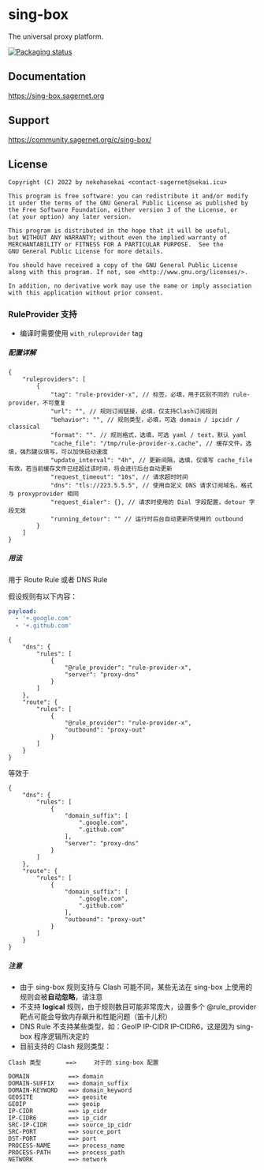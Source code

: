 # sing-box

The universal proxy platform.

[![Packaging status](https://repology.org/badge/vertical-allrepos/sing-box.svg)](https://repology.org/project/sing-box/versions)

## Documentation

https://sing-box.sagernet.org

## Support

https://community.sagernet.org/c/sing-box/

## License

```
Copyright (C) 2022 by nekohasekai <contact-sagernet@sekai.icu>

This program is free software: you can redistribute it and/or modify
it under the terms of the GNU General Public License as published by
the Free Software Foundation, either version 3 of the License, or
(at your option) any later version.

This program is distributed in the hope that it will be useful,
but WITHOUT ANY WARRANTY; without even the implied warranty of
MERCHANTABILITY or FITNESS FOR A PARTICULAR PURPOSE.  See the
GNU General Public License for more details.

You should have received a copy of the GNU General Public License
along with this program. If not, see <http://www.gnu.org/licenses/>.

In addition, no derivative work may use the name or imply association
with this application without prior consent.
```

### RuleProvider 支持

- 编译时需要使用 `with_ruleprovider` tag

##### 配置详解
```json5
{
    "ruleproviders": [
        {
            "tag": "rule-provider-x", // 标签，必填，用于区别不同的 rule-provider，不可重复
            "url": "", // 规则订阅链接，必填，仅支持Clash订阅规则
            "behavior": "", // 规则类型，必填，可选 domain / ipcidr / classical
            "format": "". // 规则格式，选填，可选 yaml / text，默认 yaml
            "cache_file": "/tmp/rule-provider-x.cache", // 缓存文件，选填，强烈建议填写，可以加快启动速度
            "update_interval": "4h", // 更新间隔，选填，仅填写 cache_file 有效，若当前缓存文件已经超过该时间，将会进行后台自动更新
            "request_timeout": "10s", // 请求超时时间
            "dns": "tls://223.5.5.5", // 使用自定义 DNS 请求订阅域名，格式与 proxyprovider 相同
            "request_dialer": {}, // 请求时使用的 Dial 字段配置，detour 字段无效
            "running_detour": "" // 运行时后台自动更新所使用的 outbound
        }
    ]
}
```

##### 用法

用于 Route Rule 或者 DNS Rule

假设规则有以下内容：
```yaml
payload:
  - '+.google.com'
  - '+.github.com'
```

```json5
{
    "dns": {
        "rules": [
            {
                "@rule_provider": "rule-provider-x",
                "server": "proxy-dns"
            }
        ]
    },
    "route": {
        "rules": [
            {
                "@rule_provider": "rule-provider-x",
                "outbound": "proxy-out"
            }
        ]
    }
}
```
等效于
```json5
{
    "dns": {
        "rules": [
            {
                "domain_suffix": [
                    ".google.com",
                    ".github.com"
                ],
                "server": "proxy-dns"
            }
        ]
    },
    "route": {
        "rules": [
            {
                "domain_suffix": [
                    ".google.com",
                    ".github.com"
                ],
                "outbound": "proxy-out"
            }
        ]
    }
}
```

##### 注意

- 由于 sing-box 规则支持与 Clash 可能不同，某些无法在 sing-box 上使用的规则会被**自动忽略**，请注意
- 不支持 **logical** 规则，由于规则数目可能非常庞大，设置多个 @rule_provider 靶点可能会导致内存飙升和性能问题（笛卡儿积）
- DNS Rule 不支持某些类型，如：GeoIP IP-CIDR IP-CIDR6，这是因为 sing-box 程序逻辑所决定的
- 目前支持的 Clash 规则类型：

```
Clash 类型       ==>     对于的 sing-box 配置

DOMAIN           ==> domain
DOMAIN-SUFFIX    ==> domain_suffix
DOMAIN-KEYWORD   ==> domain_keyword
GEOSITE          ==> geosite
GEOIP            ==> geoip
IP-CIDR          ==> ip_cidr
IP-CIDR6         ==> ip_cidr
SRC-IP-CIDR      ==> source_ip_cidr
SRC-PORT         ==> source_port
DST-PORT         ==> port
PROCESS-NAME     ==> process_name
PROCESS-PATH     ==> process_path
NETWORK          ==> network
```